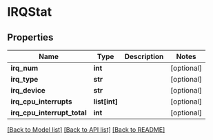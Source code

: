 # IRQStat

## Properties
Name | Type | Description | Notes
------------ | ------------- | ------------- | -------------
**irq_num** | **int** |  | [optional] 
**irq_type** | **str** |  | [optional] 
**irq_device** | **str** |  | [optional] 
**irq_cpu_interrupts** | **list[int]** |  | [optional] 
**irq_cpu_interrupt_total** | **int** |  | [optional] 

[[Back to Model list]](../README.md#documentation-for-models) [[Back to API list]](../README.md#documentation-for-api-endpoints) [[Back to README]](../README.md)



